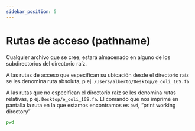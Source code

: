 ```yaml
---
sidebar_position: 5
---
```


# Rutas de acceso (pathname)
Cualquier archivo que se cree, estará almacenado en alguno de los subdirectorios del directorio raíz.

A las rutas de acceso que especifícan su ubicación desde el directorio raíz se les denomina ruta absoluta, p ej. `/Users/alberto/Desktop/e_coli_16S.fa`

A las rutas que no especifican el directorio raíz se les denomina rutas relativas, p ej. `Desktop/e_coli_16S.fa`. El comando que nos imprime en pantalla la ruta en la que estamos encontramos es `pwd`, “print working directory”

```bash
pwd
```